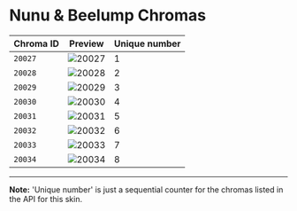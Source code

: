 # Nunu & Beelump Chromas

| Chroma ID | Preview | Unique number |
|---|---|---|
| `20027` | ![20027](https://raw.communitydragon.org/latest/plugins/rcp-be-lol-game-data/global/default/v1/champion-chroma-images/20/20027.png) | 1 |
| `20028` | ![20028](https://raw.communitydragon.org/latest/plugins/rcp-be-lol-game-data/global/default/v1/champion-chroma-images/20/20028.png) | 2 |
| `20029` | ![20029](https://raw.communitydragon.org/latest/plugins/rcp-be-lol-game-data/global/default/v1/champion-chroma-images/20/20029.png) | 3 |
| `20030` | ![20030](https://raw.communitydragon.org/latest/plugins/rcp-be-lol-game-data/global/default/v1/champion-chroma-images/20/20030.png) | 4 |
| `20031` | ![20031](https://raw.communitydragon.org/latest/plugins/rcp-be-lol-game-data/global/default/v1/champion-chroma-images/20/20031.png) | 5 |
| `20032` | ![20032](https://raw.communitydragon.org/latest/plugins/rcp-be-lol-game-data/global/default/v1/champion-chroma-images/20/20032.png) | 6 |
| `20033` | ![20033](https://raw.communitydragon.org/latest/plugins/rcp-be-lol-game-data/global/default/v1/champion-chroma-images/20/20033.png) | 7 |
| `20034` | ![20034](https://raw.communitydragon.org/latest/plugins/rcp-be-lol-game-data/global/default/v1/champion-chroma-images/20/20034.png) | 8 |

---

**Note:** 'Unique number' is just a sequential counter for the chromas listed in the API for this skin.
